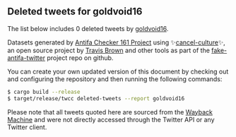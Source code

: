 ## Deleted tweets for goldvoid16

The list below includes 0 deleted tweets by
[goldvoid16](https://twitter.com/goldvoid16).



Datasets generated by [Antifa Checker 161 Project](https://twitter.com/antifacheck161) using ✨[cancel-culture](https://github.com/travisbrown/cancel-culture)✨, an open source project by 
[Travis Brown](https://twitter.com/travisbrown) and other tools as part of the 
[fake-antifa-twitter](https://github.com/antifacheck161/fake-antifa-twitter) project repo on github.

You can create your own updated version of this document by checking out and configuring the
repository and then running the following commands:

```bash
$ cargo build --release
$ target/release/twcc deleted-tweets --report goldvoid16
```

Please note that all tweets quoted here are sourced from the
[Wayback Machine](https://web.archive.org) and were not directly accessed through the Twitter API or
any Twitter client.

